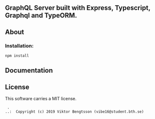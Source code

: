 ## GraphQL Server built with Express, Typescript, Graphql and TypeORM.

## About

### Installation:

    npm install

## Documentation

## License

This software carries a MIT license.

```
 .
..:  Copyright (c) 2019 Viktor Bengtsson (vibe16@student.bth.se)
```
